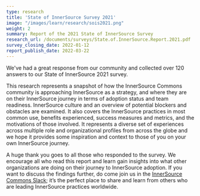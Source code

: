 ```yaml
---
type: research
title: 'State of InnerSource Survey 2021'
image: "/images/learn/research/sois2021.png"
weight: 2
summary: Report of the 2021 State of InnerSource Survey
research_url: /documents/surveys/State.of.InnerSource.Report.2021.pdf
survey_closing_date: 2022-01-12
report_publish_date: 2022-03-22
---
```


We've had a great response from our community and collected over 120 answers to our State of InnerSource 2021 survey. 

This research represents a snapshot of how the InnerSource Commons community is approaching
InnerSource as a strategy, and where they are on their InnerSource journey in terms of adoption
status and team readiness. InnerSource culture and an overview of potential blockers and obstacles
are examined. It also covers the InnerSource practices in most common use, benefits experienced,
success measures and metrics, and the motivations of those involved. It represents a diverse set of
experiences across multiple role and organizational profiles from across the globe and we hope it
provides some inspiration and context to those of you on your own InnerSource journey.

A huge thank you goes to all those who responded to the survey. We encourage all who read this
report and learn gain insights into what other organizations are doing on their journey to
InnerSource adoption. If you want to discuss the findings further, do come join us in the
[InnerSource Commons Slack](http://localhost:1313/slack); it’s the perfect place to share and learn
from others who are leading InnerSource practices worldwide.





